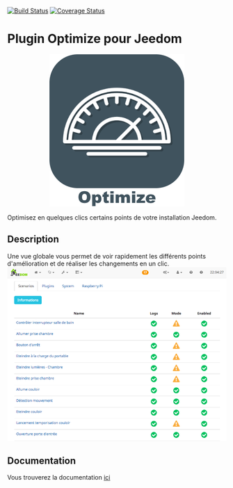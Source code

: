 [![Build Status](https://travis-ci.org/Jeedom-Plugins-Extra/plugin-Optimize.svg?branch=master)](https://travis-ci.org/Jeedom-Plugins-Extra/plugin-Optimize) [![Coverage Status](https://coveralls.io/repos/github/Jeedom-Plugins-Extra/plugin-Optimize/badge.svg?branch=master)](https://coveralls.io/github/Jeedom-Plugins-Extra/plugin-Optimize?branch=master)

# Plugin Optimize pour Jeedom

<p align="center">
  <img src="docs/images/Optimize_icon.png" />
</p>

Optimisez en quelques clics certains points de votre installation Jeedom.

## Description

Une vue globale vous permet de voir rapidement les différents points d'amélioration et de réaliser les changements en un clic.
<img src="docs/images/Screenshot.png" alt="Screenshot" />

## Documentation

Vous trouverez la documentation [ici](https://jeedom-plugins-extra.github.io/plugin-Optimize/fr_FR/)
